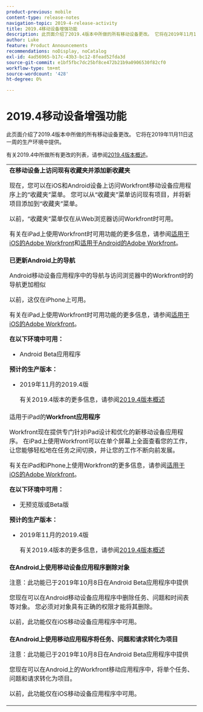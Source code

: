 ```yaml
---
product-previous: mobile
content-type: release-notes
navigation-topic: 2019-4-release-activity
title: 2019.4移动设备增强功能
description: 此页面介绍了2019.4版本中所做的所有移动设备更改。 它将在2019年11月11日这一周的生产环境中提供。
author: Luke
feature: Product Announcements
recommendations: noDisplay, noCatalog
exl-id: 4ad56965-b17c-43b3-bc12-8fead52fda3d
source-git-commit: e1bf5fbc7dc25bf8ce472b21b9a0906530f82cf0
workflow-type: tm+mt
source-wordcount: '428'
ht-degree: 0%

---
```


# 2019.4移动设备增强功能

此页面介绍了2019.4版本中所做的所有移动设备更改。 它将在2019年11月11日这一周的生产环境中提供。

有关2019.4中所做所有更改的列表，请参阅[2019.4版本概述](../../../../product-announcements/product-releases/quarterly-release-archive/2019.4-release-activity/2019-4-release-activity-overview.md)。

<table style="table-layout:auto"> 
 <col> 
 <tbody> 
  <tr> 
   <td><strong>在移动设备上访问现有收藏夹并添加新收藏夹</strong> <p>现在，您可以在iOS和Android设备上访问Workfront移动设备应用程序上的“收藏夹”菜单。 您可以从“收藏夹”菜单访问现有项目，并将新项目添加到“收藏夹”菜单。</p> <p>以前，“收藏夹”菜单仅在从Web浏览器访问Workfront时可用。</p> <p>有关在iPad上使用Workfront时可用功能的更多信息，请参阅<a href="../../../../workfront-basics/mobile-apps/using-the-workfront-mobile-app/workfront-for-ios.md" class="MCXref xref" xrefformat="{para}">适用于iOS的Adobe Workfront</a>和<a href="../../../../workfront-basics/mobile-apps/using-the-workfront-mobile-app/workfront-for-android.md" class="MCXref xref" xrefformat="{para}">适用于Android的Adobe Workfront</a>。</p></td> 
  </tr> 
  <tr> 
   <td><strong>已更新Android上的导航</strong> <p>Android移动设备应用程序中的导航与访问浏览器中的Workfront时的导航更加相似</p> <p>以前，这仅在iPhone上可用。</p> <p>有关在iPad上使用Workfront时可用功能的更多信息，请参阅<a href="../../../../workfront-basics/mobile-apps/using-the-workfront-mobile-app/workfront-for-ios.md" class="MCXref xref" xrefformat="{para}">适用于iOS的Adobe Workfront</a>。</p> 
    <div class="workfront_plans"> 
     <p><strong>在以下环境中可用：</strong> </p> 
     <ul> 
      <li>Android Beta应用程序</li> 
     </ul> 
     <p><strong>预计的生产版本：</strong> </p> 
     <ul> 
      <li> <p>2019年11月的2019.4版</p> <p>有关2019.4版本的更多信息，请参阅<a href="../../../../product-announcements/product-releases/quarterly-release-archive/2019.4-release-activity/2019-4-release-activity-overview.md" class="MCXref xref" xrefformat="{para}">2019.4版本概述</a></p> </li> 
     </ul> 
    </div></td> 
  </tr> 
  <tr> 
   <td>适用于iPad的<strong>Workfront应用程序</strong> <p>Workfront现在提供专门针对iPad设计和优化的新移动设备应用程序。 在iPad上使用Workfront可以在单个屏幕上全面查看您的工作，让您能够轻松地在任务之间切换，并让您的工作不断向前发展。</p> <p>有关在iPad和iPhone上使用Workfront的更多信息，请参阅<a href="../../../../workfront-basics/mobile-apps/using-the-workfront-mobile-app/workfront-for-ios.md" class="MCXref xref" xrefformat="{para}">适用于iOS的Adobe Workfront</a>。</p> 
    <div class="workfront_plans"> 
     <p><strong>在以下环境中可用：</strong> </p> 
     <ul> 
      <li>无预览版或Beta版</li> 
     </ul> 
     <p><strong>预计的生产版本：</strong> </p> 
     <ul> 
      <li> <p>2019年11月的2019.4版</p> <p>有关2019.4版本的更多信息，请参阅<a href="../../../../product-announcements/product-releases/quarterly-release-archive/2019.4-release-activity/2019-4-release-activity-overview.md" class="MCXref xref" xrefformat="{para}">2019.4版本概述</a></p> </li> 
     </ul> 
    </div></td> 
  </tr> 
  <tr> 
   <td> 
    <div> 
     <strong>在Android上使用移动设备应用程序删除对象</strong> 
     <p>注意：此功能已于2019年10月8日在Android Beta应用程序中提供</p> 
     <p>您现在可以在Android移动设备应用程序中删除任务、问题和时间表等对象。 您必须对对象具有正确的权限才能将其删除。</p> 
     <p>以前，此功能仅在iOS移动设备应用程序中可用。</p> 
    </div> </td> 
  </tr> 
  <tr> 
   <td><strong>在Android上使用移动应用程序将任务、问题和请求转化为项目</strong> <p>注意：此功能已于2019年10月8日在Android Beta应用程序中提供</p> <p>您现在可以在Android上的Workfront移动应用程序中，将单个任务、问题和请求转化为项目。</p> <p>以前，此功能仅在iOS移动设备应用程序中可用。</p> </td> 
  </tr> 
 </tbody> 
</table>
